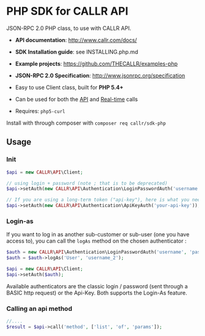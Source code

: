 PHP SDK for CALLR API
============

JSON-RPC 2.0 PHP class, to use with CALLR API.

* **API documentation**: http://www.callr.com/docs/
* **SDK Installation guide**: see INSTALLING.php.md
* **Example projects**: https://github.com/THECALLR/examples-php
* **JSON-RPC 2.0 Specification**: http://www.jsonrpc.org/specification

* Easy to use Client class, built for **PHP 5.4+**
* Can be used for both the [API][docs-api] and [Real-time][docs-realtime] calls
* Requires: `php5-curl`

[docs-api]: http://www.callr.com/docs/
[docs-realtime]: https://www.callr.com/docs/voice/real-time/first-steps

Install with through composer with `composer req callr/sdk-php`

## Usage

### Init
```php
$api = new CALLR\API\Client;

// using login + password (note ; that is to be deprecated)
$api->setAuth(new CALLR\API\Authentication\LoginPasswordAuth('username', 'password'));

// If you are using a long-term token ("api-key"), here is what you need to do ;
$api->setAuth(new CALLR\API\Authentication\ApiKeyAuth('your-api-key'));
```

### Login-as
If you want to log in as another sub-customer or sub-user (one you have access
to), you can call the `logAs` method on the chosen authenticator :

```php
$auth = new CALLR\API\Authentication\LoginPasswordAuth('username', 'password');
$auth = $auth->logAs('User', 'username_2');

$api = new CALLR\API\Client;
$api->setAuth($auth);
```

Available authenticators are the classic login / password (sent through a BASIC
http request) or the Api-Key. Both supports the Login-As feature.

### Calling an api method
```php
//....
$result = $api->call('method', ['list', 'of', 'params']);
```
